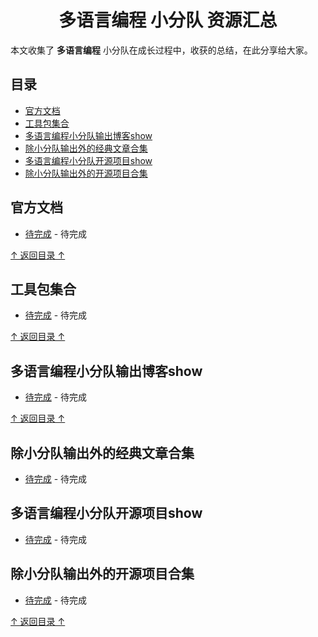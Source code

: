 <h1 align="center"> 多语言编程 小分队 资源汇总</h1>

本文收集了 **多语言编程** 小分队在成长过程中，收获的总结，在此分享给大家。

## 目录

- [官方文档](#官方文档)
- [工具包集合](#工具包集合)
- [多语言编程小分队输出博客show](#多语言编程小分队博客show)
- [除小分队输出外的经典文章合集](#除小分队输出外的经典文章合集)
- [多语言编程小分队开源项目show](#多语言编程小分队开源项目show)
- [除小分队输出外的开源项目合集](#除小分队输出外的开源项目合集)

## 官方文档

- [待完成](#官方文档) - 待完成

[↑ 返回目录 ↑](#目录)

## 工具包集合

- [待完成](#官方文档) - 待完成

[↑ 返回目录 ↑](#目录)

## 多语言编程小分队输出博客show

- [待完成](#官方文档) - 待完成

[↑ 返回目录 ↑](#目录)

## 除小分队输出外的经典文章合集

- [待完成](#官方文档) - 待完成

## 多语言编程小分队开源项目show

- [待完成](#官方文档) - 待完成

## 除小分队输出外的开源项目合集

- [待完成](#官方文档) - 待完成

[↑ 返回目录 ↑](#目录)
